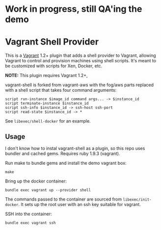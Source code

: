 # Work in progress, still QA'ing the demo

# Vagrant Shell Provider

This is a [Vagrant](http://www.vagrantup.com) 1.2+ plugin that adds a
shell provider to Vagrant, allowing Vagrant to control and provision
machines using shell scripts.  It's meant to be customized with scripts
for Xen, Docker, etc.

**NOTE:** This plugin requires Vagrant 1.2+,

vagrant-shell is forked from vagrant-aws with the fog/aws parts replaced
with a shell script that takes four command arguments:

    script run-instance $image_id command args... -> $instance_id
    script terminate-instance $instance_id
    script ssh-info $instance_id -> ssh-host ssh-port
    script read-state $instance_id -> *

See `libexec/shell-docker` for an example.

## Usage

I don't know how to instal vagrant-shell as a plugin, so this repo uses
bundler and cached gems.  Requires ruby 1.9.3 (vagrant).

Run make to bundle gems and install the demo vagrant box:

    make

Bring up the docker container:

    bundle exec vagrant up --provider shell

The commands passed to the container are sourced from `libexec/init-docker`.
It sets up the root user with an ssh key suitable for vagrant.

SSH into the container:

    bundle exec vagrant ssh
